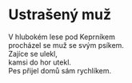 # Ustrašený muž

V hlubokém lese pod Keprníkem  
procházel se muž se svým psíkem.  
Zajíce se ulekl,  
kamsi do hor utekl.  
Pes přijel domů sám rychlíkem.
